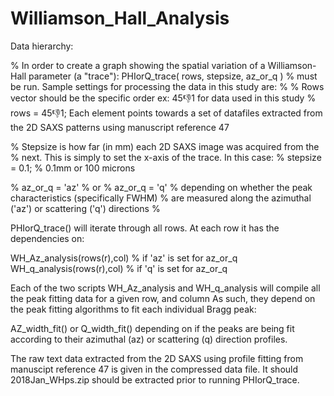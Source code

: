 # Williamson_Hall_Analysis

Data hierarchy:

% In order to create a graph showing the spatial variation of a Williamson-Hall parameter (a "trace"):
PHIorQ_trace( rows, stepsize, az_or_q ) % must be run. Sample settings for processing the data in this study are:
%
% Rows vector should be the specific order ex: 45:-1:1 for data used in this study 
%   rows = 45:-1:1; Each element points towards a set of datafiles extracted from the 2D SAXS patterns using manuscript reference 47

% Stepsize is how far (in mm) each 2D SAXS image was acquired from the
% next. This is simply to set the x-axis of the trace. In this case:
%   stepsize = 0.1; % 0.1mm or 100 microns

% az_or_q  = 'az' % or
% az_or_q = 'q' % depending on whether the peak characteristics (specifically FWHM) 
% are measured along the azimuthal ('az') or scattering ('q') directions
%

PHIorQ_trace() will iterate through all rows. At each row it has the dependencies on:

WH_Az_analysis(rows(r),col)  % if 'az' is set for az_or_q
WH_q_analysis(rows(r),col)  % if 'q' is set for az_or_q

Each of the two scripts WH_Az_analysis and WH_q_analysis will compile all the peak fitting data for a given row, and column
As such, they depend on the peak fitting algorithms to fit each individual Bragg peak:

AZ_width_fit() or 
Q_width_fit() depending on if the peaks are being fit according to their azimuthal (az) or scattering (q) 
  direction profiles.
  
  The raw text data extracted from the 2D SAXS using profile fitting from manuscipt reference 47 is given in the compressed data file.
  It should 2018Jan_WHps.zip should be extracted prior to running PHIorQ_trace.
